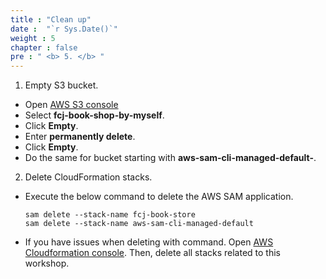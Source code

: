 ```yaml
---
title : "Clean up"
date :  "`r Sys.Date()`" 
weight : 5
chapter : false
pre : " <b> 5. </b> "
---
```

1. Empty S3 bucket.
- Open [AWS S3 console](https://s3.console.aws.amazon.com/s3/buckets?region=ap-southeast-1)
- Select **fcj-book-shop-by-myself**.
- Click **Empty**.
- Enter **permanently delete**.
- Click **Empty**.
- Do the same for bucket starting with **aws-sam-cli-managed-default-**.

2. Delete CloudFormation stacks.
- Execute the below command to delete the AWS SAM application.
  ```
  sam delete --stack-name fcj-book-store
  sam delete --stack-name aws-sam-cli-managed-default
  ```

- If you have issues when deleting with command. Open [AWS Cloudformation console](https://us-east-1.console.aws.amazon.com/cloudformation/home?region=us-east-1#/getting-started). Then, delete all stacks related to this workshop.